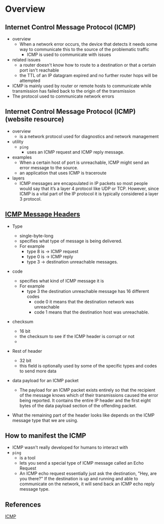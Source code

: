 # Overview



## Internet Control Message Protocol (ICMP)
* overview
  * When a network error occurs, the device that detects it needs some way to communicate this to the source of the problematic traffic
    * ICMP is used to communicate with issues
* related issues
  * a router doesn't know how to route to a destination or that a certain port isn't reachable
  * the TTL of an IP datagram expired and no further router hops will be attempted
* ICMP is mainly used by router or remote hosts to communicate while transmission has failed back to the origin of the transmission
* The protocol used to communicate network errors



## Internet Control Message Protocol (ICMP) (website resource)
* overview
  * is a network protocol used for diagnostics and network management
* utility
  * `ping`
    * uses an ICMP request and ICMP reply message.
* examples
  * When a certain host of port is unreachable, ICMP might send an error message to the source.
  * an application that uses ICMP is traceroute
* layers
  * ICMP messages are encapsulated in IP packets so most people would say that it’s a layer 4 protocol like UDP or TCP. However, since ICMP is a vital part of the IP protocol it is typically considered a layer 3 protocol.


## [ICMP Message Headers](https://www.iana.org/assignments/icmp-parameters/icmp-parameters.xhtml)
* Type
  * single-byte-long
  * specifies what type of message is being delivered.
  * For example
    * type 8 is -> ICMP request
    * type 0 is -> ICMP reply
    * type 3 -> destination unreachable messages.

* code
  * specifies what kind of ICMP message it is
  * For example
    * type 3 the destination unreachable message has 16 different codes
      * code 0 it means that the destination network was unreachable
      * code 1 means that the destination host was unreachable.

* checksum
  * 16 bit
  * the checksum to see if the ICMP header is corrupt or not
  *

* Rest of header
  * 32 bit
  *  this field is optionally used by some of the specific types and codes to send more data

* data payload for an ICMP packet
  * The payload for an ICMP packet exists entirely so that the recipient of the message knows which of their transmissions caused the error being reported. It contains the entire IP header and the first eight bytes of the data payload section of the offending packet.

* What the remaining part of the header looks like depends on the ICMP message type that we are using.


## How to manifest the ICMP
* ICMP wasn't really developed for humans to interact with
* `ping`
  * is a tool
  * lets you send a special type of ICMP message called an Echo Request
  * An ICMP echo request essentially just ask the destination, "Hey, are you there?" If the destination is up and running and able to communicate on the network, it will send back an ICMP echo reply message type.


## References
[ICMP](https://networklessons.com/cisco/ccie-routing-switching-written/icmp-internet-control-message-protocol)
